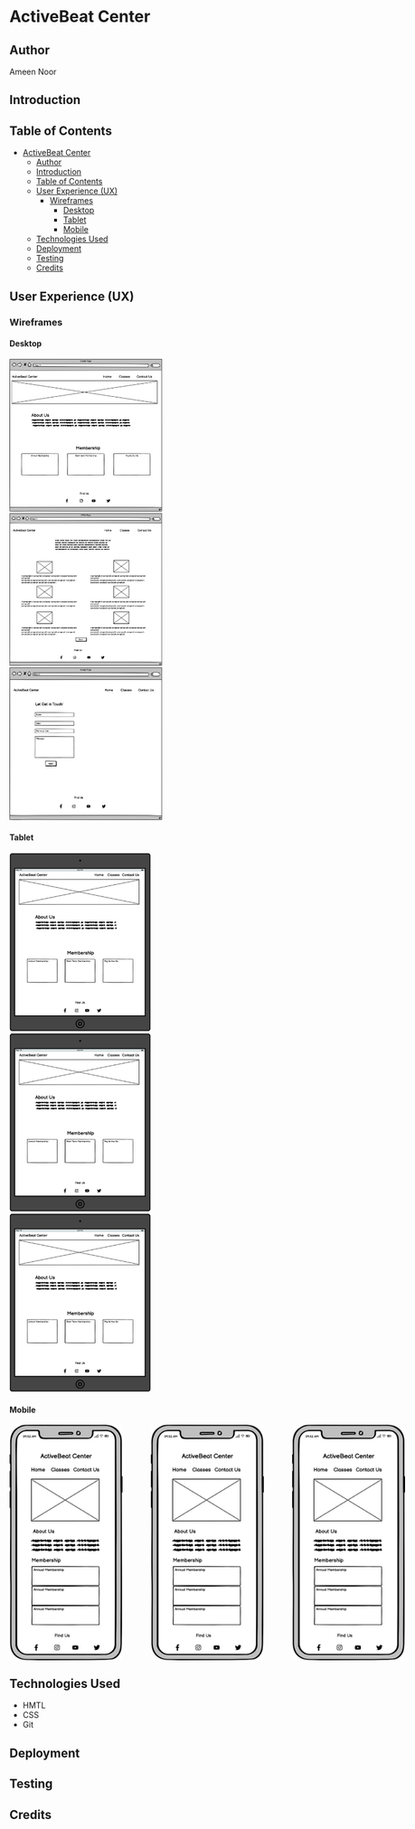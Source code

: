# ActiveBeat Center

## Author

Ameen Noor

## Introduction

## Table of Contents

- [ActiveBeat Center](#activebeat-center)
  - [Author](#author)
  - [Introduction](#introduction)
  - [Table of Contents](#table-of-contents)
  - [User Experience (UX)](#user-experience-ux)
    - [Wireframes](#wireframes)
      - [Desktop](#desktop)
      - [Tablet](#tablet)
      - [Mobile](#mobile)
  - [Technologies Used](#technologies-used)
  - [Deployment](#deployment)
  - [Testing](#testing)
  - [Credits](#credits)

## User Experience (UX)

### Wireframes

#### Desktop

<img src="https://github.com/AmeenNoor/activeLife-center/blob/main/assets/wireframes/HomePage.png" alt="Desktop 1" width="270px" height="270px"> <img src="https://github.com/AmeenNoor/activeLife-center/blob/main/assets/wireframes/ClassesPage.png" alt="Desktop 2" width="270px" height="270px"> <img src="https://github.com/AmeenNoor/activeLife-center/blob/main/assets/wireframes/ContactUsPage.png" alt="Desktop 3" width="270px" height="270px">

#### Tablet

<img src="https://github.com/AmeenNoor/activeLife-center/blob/main/assets/wireframes/TabletPage1.png" alt="Tablet 1" width="250"> &nbsp; <img src="https://github.com/AmeenNoor/activeLife-center/blob/main/assets/wireframes/TabletPage1.png" alt="Tablet 2" width="250"> &nbsp; <img src="https://github.com/AmeenNoor/activeLife-center/blob/main/assets/wireframes/TabletPage1.png" alt="Tablet 3" width="250">

#### Mobile
<div style="display: flex; justify-content: space-between;">
<img src="https://github.com/AmeenNoor/activeLife-center/blob/main/assets/wireframes/MobilePhonePage1.png" alt="Mobile 1" width="200" style="margin-right: 50px;"> <img src="https://github.com/AmeenNoor/activeLife-center/blob/main/assets/wireframes/MobilePhonePage1.png" alt="Mobile 2" width="200" style="margin-right: 50px;"> <img src="https://github.com/AmeenNoor/activeLife-center/blob/main/assets/wireframes/MobilePhonePage1.png" alt="Mobile 3" width="200">
</div>


## Technologies Used

- HMTL
- CSS
- Git

## Deployment

## Testing

## Credits
